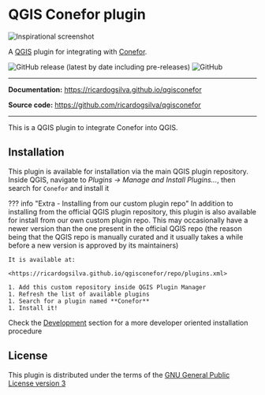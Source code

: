 # QGIS Conefor plugin

![Inspirational screenshot](images/qgis-geonode-inspirational2.png)

A [QGIS] plugin for integrating with [Conefor]. 

[QGIS]: https://qgis.org
[Conefor]: http://conefor.org/

![GitHub release (latest by date including pre-releases)](https://img.shields.io/github/v/release/ricardogsilva/qgisconefor?include_prereleases)
![GitHub](https://img.shields.io/github/license/ricardogsilva/qgisconefor)

---

**Documentation:** <https://ricardogsilva.github.io/qgisconefor>

**Source code:** <https://github.com/ricardogsilva/qgisconefor>

---

This is a QGIS plugin to integrate Conefor into QGIS.


## Installation

This plugin is available for installation via the main QGIS plugin repository. Inside QGIS,
navigate to _Plugins -> Manage and Install Plugins..._, then search for `Conefor` and install it

??? info "Extra - Installing from our custom plugin repo"
In addition to installing from the official QGIS plugin repository, this plugin is also available for install from 
our own custom plugin repo. This may occasionally have a newer version
than the one present in the official QGIS repo (the reason being that the QGIS repo is manually curated and it
usually takes a while before a new version is approved by its maintainers)

    It is available at:
    
    <https://ricardogsilva.github.io/qgisconefor/repo/plugins.xml>
    
    1. Add this custom repository inside QGIS Plugin Manager
    1. Refresh the list of available plugins
    1. Search for a plugin named **Conefor**
    1. Install it!

Check the [Development](development.md) section for a more developer oriented
installation procedure


## License

This plugin is distributed under the terms of the
[GNU General Public License version 3](https://www.gnu.org/licenses/gpl-3.0.en.html)
